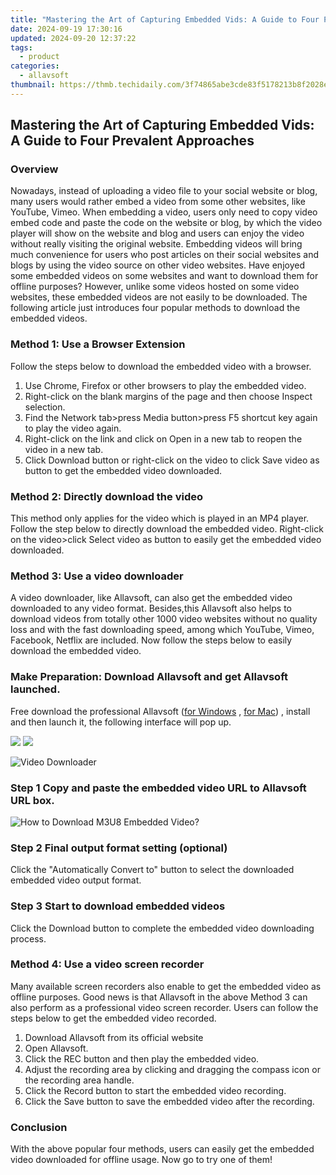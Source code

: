 ```yaml
---
title: "Mastering the Art of Capturing Embedded Vids: A Guide to Four Prevalent Approaches"
date: 2024-09-19 17:30:16
updated: 2024-09-20 12:37:22
tags:
  - product
categories:
  - allavsoft
thumbnail: https://thmb.techidaily.com/3f74865abe3cde83f5178213b8f2028e6688a23ca37959ec467d0c79369ad79b.jpg
---
```


## Mastering the Art of Capturing Embedded Vids: A Guide to Four Prevalent Approaches

### Overview

Nowadays, instead of uploading a video file to your social website or blog, many users would rather embed a video from some other websites, like YouTube, Vimeo. When embedding a video, users only need to copy video embed code and paste the code on the website or blog, by which the video player will show on the website and blog and users can enjoy the video without really visiting the original website. Embedding videos will bring much convenience for users who post articles on their social websites and blogs by using the video source on other video websites. Have enjoyed some embedded videos on some websites and want to download them for offline purposes? However, unlike some videos hosted on some video websites, these embedded videos are not easily to be downloaded. The following article just introduces four popular methods to download the embedded videos.

### Method 1: Use a Browser Extension

Follow the steps below to download the embedded video with a browser.

1. Use Chrome, Firefox or other browsers to play the embedded video.
2. Right-click on the blank margins of the page and then choose Inspect selection.
3. Find the Network tab>press Media button>press F5 shortcut key again to play the video again.
4. Right-click on the link and click on Open in a new tab to reopen the video in a new tab.
5. Click Download button or right-click on the video to click Save video as button to get the embedded video downloaded.

### Method 2: Directly download the video

This method only applies for the video which is played in an MP4 player. Follow the step below to directly download the embedded video. Right-click on the video>click Select video as button to easily get the embedded video downloaded.

### Method 3: Use a video downloader

A video downloader, like Allavsoft, can also get the embedded video downloaded to any video format. Besides,this Allavsoft also helps to download videos from totally other 1000 video websites without no quality loss and with the fast downloading speed, among which YouTube, Vimeo, Facebook, Netflix are included. Now follow the steps below to easily download the embedded video.

### Make Preparation: Download Allavsoft and get Allavsoft launched.

Free download the professional Allavsoft ([for Windows](https://tools.techidaily.com/allavsoft/products/) , [for Mac](https://tools.techidaily.com/allavsoft/products/)) , install and then launch it, the following interface will pop up.

[![](https://www.allavsoft.com/how-to/../images/how-to/free-download-win.jpg)](https://tools.techidaily.com/allavsoft/products/) [![](https://www.allavsoft.com/how-to/../images/how-to/free-download-mac.jpg)](https://tools.techidaily.com/allavsoft/products/)

![Video Downloader](https://www.allavsoft.com/how-to/../images/allavsoft/screen-shot-600.jpg)

### Step 1 Copy and paste the embedded video URL to Allavsoft URL box.

![How to Download M3U8 Embedded Video?](https://www.allavsoft.com/how-to/../images/how-to/download-rtmp-video/download-rtmp-video.jpg)

### Step 2 Final output format setting (optional)

Click the "Automatically Convert to" button to select the downloaded embedded video output format.

### Step 3 Start to download embedded videos

Click the Download button to complete the embedded video downloading process.

### Method 4: Use a video screen recorder

Many available screen recorders also enable to get the embedded video as offline purposes. Good news is that Allavsoft in the above Method 3 can also perform as a professional video screen recorder. Users can follow the steps below to get the embedded video recorded.

1. Download Allavsoft from its official website
2. Open Allavsoft.
3. Click the REC button and then play the embedded video.
4. Adjust the recording area by clicking and dragging the compass icon or the recording area handle.
5. Click the Record button to start the embedded video recording.
6. Click the Save button to save the embedded video after the recording.

### Conclusion

With the above popular four methods, users can easily get the embedded video downloaded for offline usage. Now go to try one of them!

<ins class="adsbygoogle"
     style="display:block"
     data-ad-format="autorelaxed"
     data-ad-client="ca-pub-7571918770474297"
     data-ad-slot="1223367746"></ins>



<ins class="adsbygoogle"
     style="display:block"
     data-ad-client="ca-pub-7571918770474297"
     data-ad-slot="8358498916"
     data-ad-format="auto"
     data-full-width-responsive="true"></ins>
